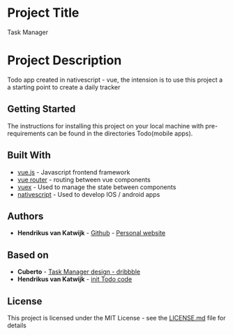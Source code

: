 # Project Title

Task Manager

# Project Description

Todo app created in nativescript - vue, the intension is to use this project a a starting point to create a daily tracker

## Getting Started

The instructions for installing this project on your local machine with pre-requirements can be found in the directories Todo(mobile apps).


## Built With
* [vue.js](https://vuejs.org/) - Javascript frontend framework
* [vue router](https://router.vuejs.org/) - routing between vue components
* [vuex](https://vuex.vuejs.org) - Used to manage the state between components
* [nativescript](https://nativescript.org/) - Used to develop IOS / android apps

## Authors

* **Hendrikus van Katwijk** - [Github](https://github.com/vankatwijk) - [Personal website](https://hpvk.com)

## Based on

* **Cuberto** - [Task Manager design - dribbble](https://dribbble.com/shots/4841953-Redesign-of-Task-Manager)
* **Hendrikus van Katwijk** - [init Todo code](https://github.com/vankatwijk/Todo-VueJs)

## License

This project is licensed under the MIT License - see the [LICENSE.md](LICENSE.md) file for details
